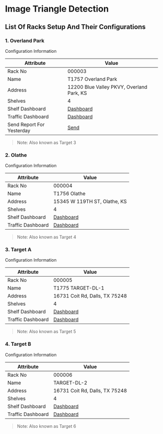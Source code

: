 # Image Triangle Detection

## List Of Racks Setup And Their Configurations

### 1. Overland Park
Configuration Information

| Attribute | Value |
| --------- | -------- |
| Rack No   | 000003 |
| Name      | T1757 Overland Park |
| Address   | 12200 Blue Valley PKVY, Overland Park, KS |
| Shelves   | 4 |
| Shelf Dashboard | [Dashboard](https://s3.amazonaws.com/my-rack/dashboard/shelves/000003.html) |
| Traffic Dashboard | [Dashboard](https://s3.amazonaws.com/my-rack/dashboard/targets/target3.html) |
| Send Report For Yesterday | [Send](https://https://s3.amazonaws.com/my-rack/dashboard/shelves/000003.html) |
> Note:
Also known as Target 3

### 2. Olathe
Configuration Information

| Attribute | Value |
| --------- | -------- |
| Rack No   | 000004 |
| Name      | T1756 Olathe |
| Address   | 15345 W 119TH ST, Olathe, KS |
| Shelves   | 4 |
| Shelf Dashboard | [Dashboard](https://s3.amazonaws.com/my-rack/dashboard/shelves/000004.html) |
| Traffic Dashboard | [Dashboard](https://s3.amazonaws.com/my-rack/dashboard/targets/target4.html) |
> Note:
Also known as Target 4

### 3. Target A
Configuration Information

| Attribute | Value |
| --------- | -------- |
| Rack No   | 000005 |
| Name      | T1775 TARGET-DL-1 |
| Address   | 16731 Coit Rd, Dalls, TX 75248 |
| Shelves   | 4 |
| Shelf Dashboard | [Dashboard](https://s3.amazonaws.com/my-rack/dashboard/shelves/000005.html) |
| Traffic Dashboard | [Dashboard](https://s3.amazonaws.com/my-rack/dashboard/targets/target5.html) |
> Note:
Also known as Target 5

### 4. Target B
Configuration Information

| Attribute | Value |
| --------- | -------- |
| Rack No   | 000006 |
| Name      | TARGET-DL-2 |
| Address   | 16731 Coit Rd, Dalls, TX 75248 |
| Shelves   | 4 |
| Shelf Dashboard | [Dashboard](https://s3.amazonaws.com/my-rack/dashboard/shelves/000006.html) |
| Traffic Dashboard | [Dashboard](https://s3.amazonaws.com/my-rack/dashboard/targets/target6.html) |
> Note:
Also known as Target 6

